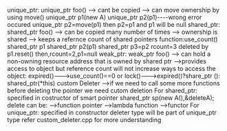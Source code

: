 unique_ptr:
    unique_ptr<T> foo() 
    --> cant be copied
    --> can move ownership by using move()
    unique_ptr<A> p1(new A)
    unique_ptr<A> p2(p1)----wrong error occured
    unique_ptr<A> p2=move(p1)
    then p2=p1 and p1 will be null
shared_ptr:
    shared_ptr<T> foo()
    --> can be copied many number of times 
    --> ownership is shared
    --> keeps a refernce count of shared pointers
    function:use_count()
    shared_ptr<A> p1
    shared_ptr<A> p2(p1)
    shared_ptr<A> p3=p2
    rcount=3
    deleted by p1.reset()
    then,rcount=2,p1=null
weak_ptr:
    weak_ptr<T> foo()
    --> can hold a non-owning resource address that is owned by shared ptr
    -->provides access to object but reference count will not increase
    ways to access the object:
    expired()--->use_count()==0
            or
    lock()--->expired()?share_ptr<T> (): shared_ptr<T>(*this)
custom Deleter
    -->if we need to call some more functions before deleting the 
        pointer
    we need cutom deletion
        For shared_ptr:
            specified in costructor of smart pointer
            shared_ptr<A> sp(new A(),&deleteA);
            delete can be:
                -->function pointer 
                -->lambda function
                -->functor
        For unique_ptr:
            specified in constructor
            deleter type will be part of unique_ptr type
     refer custom_deleter.cpp for more understanding
